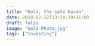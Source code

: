 ```yaml
---
title: "Gold, the safe haven"
date: 2020-02-22T13:54:39+11:00
draft: false
image: "Gold Photo.jpg" 
tags: ["Investing"]
--- 
```




